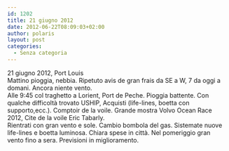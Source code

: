 ```yaml
---
id: 1202
title: 21 giugno 2012
date: 2012-06-22T08:09:03+02:00
author: polaris
layout: post
categories:
  - Senza categoria
---
```

21 giugno 2012, Port Louis  
Mattino pioggia, nebbia. Ripetuto avis de gran frais da SE a W, 7 da oggi a domani. Ancora niente vento.  
Alle 9:45 col traghetto a Lorient, Port de Peche. Pioggia battente. Con qualche difficoltà trovato USHIP, Acquisti (life-lines, boetta con supporto,ecc.). Comptoir de la voile. Grande mostra Volvo Ocean Race 2012, Cite de la voile Eric Tabarly.  
Rientrati con gran vento e sole. Cambio bombola del gas. Sistemate nuove life-lines e boetta luminosa. Chiara spese in città. Nel pomeriggio gran vento fino a sera. Previsioni in miglioramento.